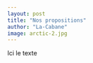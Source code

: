```yaml
---
layout: post
title: "Nos propositions"
author: "La-Cabane"
image: arctic-2.jpg
---
```


Ici le texte